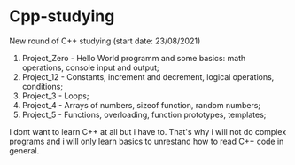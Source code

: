 # Cpp-studying
New round of C++ studying (start date: 23/08/2021)

01. Project_Zero  - Hello World programm and some basics: math operations, console input and output;
02. Project_12    - Constants, increment and decrement, logical operations, conditions;
03. Project_3     - Loops;
04. Project_4     - Arrays of numbers, sizeof function, random numbers;
05. Project_5     - Functions, overloading, function prototypes, templates;

I dont want to learn C++ at all but i have to. That's why i will not do complex programs and i will only learn basics to unrestand how to read C++ code in general.

